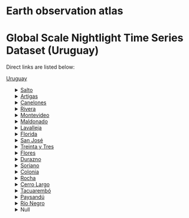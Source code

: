 # Earth observation atlas
 # Global Scale Nightlight Time Series Dataset (Uruguay)
Direct links are listed below:

<a href="https://eoatlas-nightlight.s3.amazonaws.com/eoatlas-monthly-nightlight-00176.csv">Uruguay</a>
<ul>
<details>
<summary><a href="https://eoatlas-nightlight.s3.amazonaws.com/eoatlas-monthly-nightlight-02997.csv">Salto</a></summary>
<ul>
<ol>
<li><a href="https://eoatlas-nightlight.s3.amazonaws.com/eoatlas-monthly-nightlight-47708.csv">Belén</a></li><li><a href="https://eoatlas-nightlight.s3.amazonaws.com/eoatlas-monthly-nightlight-47709.csv">Villa Constitución</a></li><li><a href="https://eoatlas-nightlight.s3.amazonaws.com/eoatlas-monthly-nightlight-47710.csv">San Antonio</a></li><li><a href="https://eoatlas-nightlight.s3.amazonaws.com/eoatlas-monthly-nightlight-47711.csv">Valentín</a></li><li><a href="https://eoatlas-nightlight.s3.amazonaws.com/eoatlas-monthly-nightlight-47712.csv">Colonia Lavalleja</a></li><li><a href="https://eoatlas-nightlight.s3.amazonaws.com/eoatlas-monthly-nightlight-47713.csv">Mataojo</a></li></ul>
</ol>
</details>
<details>
<summary><a href="https://eoatlas-nightlight.s3.amazonaws.com/eoatlas-monthly-nightlight-02998.csv">Artigas</a></summary>
<ul>
<ol>
<li><a href="https://eoatlas-nightlight.s3.amazonaws.com/eoatlas-monthly-nightlight-47610.csv">Bella Unión</a></li><li><a href="https://eoatlas-nightlight.s3.amazonaws.com/eoatlas-monthly-nightlight-47611.csv">Tomás Gomensoro</a></li><li><a href="https://eoatlas-nightlight.s3.amazonaws.com/eoatlas-monthly-nightlight-47612.csv">Baltasar Brum</a></li></ul>
</ol>
</details>
<details>
<summary><a href="https://eoatlas-nightlight.s3.amazonaws.com/eoatlas-monthly-nightlight-02999.csv">Canelones</a></summary>
<ul>
<ol>
<li><a href="https://eoatlas-nightlight.s3.amazonaws.com/eoatlas-monthly-nightlight-47613.csv">Paso Carrasco</a></li><li><a href="https://eoatlas-nightlight.s3.amazonaws.com/eoatlas-monthly-nightlight-47614.csv">Nicolich</a></li><li><a href="https://eoatlas-nightlight.s3.amazonaws.com/eoatlas-monthly-nightlight-47615.csv">Ciudad de la Costa</a></li><li><a href="https://eoatlas-nightlight.s3.amazonaws.com/eoatlas-monthly-nightlight-47616.csv">Salinas</a></li><li><a href="https://eoatlas-nightlight.s3.amazonaws.com/eoatlas-monthly-nightlight-47617.csv">Barros Blancos</a></li><li><a href="https://eoatlas-nightlight.s3.amazonaws.com/eoatlas-monthly-nightlight-47618.csv">Pando</a></li><li><a href="https://eoatlas-nightlight.s3.amazonaws.com/eoatlas-monthly-nightlight-47619.csv">Empalme Olmos</a></li><li><a href="https://eoatlas-nightlight.s3.amazonaws.com/eoatlas-monthly-nightlight-47620.csv">Atlántida</a></li><li><a href="https://eoatlas-nightlight.s3.amazonaws.com/eoatlas-monthly-nightlight-47621.csv">Parque del Plata</a></li><li><a href="https://eoatlas-nightlight.s3.amazonaws.com/eoatlas-monthly-nightlight-47622.csv">La Floresta</a></li><li><a href="https://eoatlas-nightlight.s3.amazonaws.com/eoatlas-monthly-nightlight-47623.csv">Soca</a></li><li><a href="https://eoatlas-nightlight.s3.amazonaws.com/eoatlas-monthly-nightlight-47624.csv">Montes</a></li><li><a href="https://eoatlas-nightlight.s3.amazonaws.com/eoatlas-monthly-nightlight-47625.csv">Migues</a></li><li><a href="https://eoatlas-nightlight.s3.amazonaws.com/eoatlas-monthly-nightlight-47626.csv">Tala</a></li><li><a href="https://eoatlas-nightlight.s3.amazonaws.com/eoatlas-monthly-nightlight-47627.csv">San Jacinto</a></li><li><a href="https://eoatlas-nightlight.s3.amazonaws.com/eoatlas-monthly-nightlight-47628.csv">Suárez</a></li><li><a href="https://eoatlas-nightlight.s3.amazonaws.com/eoatlas-monthly-nightlight-47629.csv">Toledo</a></li><li><a href="https://eoatlas-nightlight.s3.amazonaws.com/eoatlas-monthly-nightlight-47630.csv">Los Cerrillos</a></li><li><a href="https://eoatlas-nightlight.s3.amazonaws.com/eoatlas-monthly-nightlight-47631.csv">Aguas Corrientes</a></li><li><a href="https://eoatlas-nightlight.s3.amazonaws.com/eoatlas-monthly-nightlight-47632.csv">Santa Lucía</a></li><li><a href="https://eoatlas-nightlight.s3.amazonaws.com/eoatlas-monthly-nightlight-47633.csv">San Ramon</a></li><li><a href="https://eoatlas-nightlight.s3.amazonaws.com/eoatlas-monthly-nightlight-47634.csv">La Paz</a></li><li><a href="https://eoatlas-nightlight.s3.amazonaws.com/eoatlas-monthly-nightlight-47635.csv">Canelones</a></li><li><a href="https://eoatlas-nightlight.s3.amazonaws.com/eoatlas-monthly-nightlight-47636.csv">Sauce</a></li><li><a href="https://eoatlas-nightlight.s3.amazonaws.com/eoatlas-monthly-nightlight-47637.csv">Santa Rosa</a></li><li><a href="https://eoatlas-nightlight.s3.amazonaws.com/eoatlas-monthly-nightlight-47638.csv">San Antonio</a></li><li><a href="https://eoatlas-nightlight.s3.amazonaws.com/eoatlas-monthly-nightlight-47639.csv">San Bautista</a></li><li><a href="https://eoatlas-nightlight.s3.amazonaws.com/eoatlas-monthly-nightlight-47731.csv">Progreso</a></li><li><a href="https://eoatlas-nightlight.s3.amazonaws.com/eoatlas-monthly-nightlight-47732.csv">18 de Mayo</a></li><li><a href="https://eoatlas-nightlight.s3.amazonaws.com/eoatlas-monthly-nightlight-47733.csv">Las Piedras</a></li></ul>
</ol>
</details>
<details>
<summary><a href="https://eoatlas-nightlight.s3.amazonaws.com/eoatlas-monthly-nightlight-03000.csv">Rivera</a></summary>
<ul>
<ol>
<li><a href="https://eoatlas-nightlight.s3.amazonaws.com/eoatlas-monthly-nightlight-47701.csv">Tranqueras</a></li><li><a href="https://eoatlas-nightlight.s3.amazonaws.com/eoatlas-monthly-nightlight-47702.csv">Vichadero</a></li><li><a href="https://eoatlas-nightlight.s3.amazonaws.com/eoatlas-monthly-nightlight-47703.csv">Minas de Corrales</a></li></ul>
</ol>
</details>
<details>
<summary><a href="https://eoatlas-nightlight.s3.amazonaws.com/eoatlas-monthly-nightlight-03001.csv">Montevideo</a></summary>
<ul>
<ol>
<li><a href="https://eoatlas-nightlight.s3.amazonaws.com/eoatlas-monthly-nightlight-47683.csv">Municipality A</a></li><li><a href="https://eoatlas-nightlight.s3.amazonaws.com/eoatlas-monthly-nightlight-47684.csv">Municipality G</a></li><li><a href="https://eoatlas-nightlight.s3.amazonaws.com/eoatlas-monthly-nightlight-47685.csv">Municipality D</a></li><li><a href="https://eoatlas-nightlight.s3.amazonaws.com/eoatlas-monthly-nightlight-47686.csv">Municipality C</a></li><li><a href="https://eoatlas-nightlight.s3.amazonaws.com/eoatlas-monthly-nightlight-47687.csv">Municipality B</a></li><li><a href="https://eoatlas-nightlight.s3.amazonaws.com/eoatlas-monthly-nightlight-47688.csv">Municipality CH</a></li><li><a href="https://eoatlas-nightlight.s3.amazonaws.com/eoatlas-monthly-nightlight-47689.csv">Municipality E</a></li><li><a href="https://eoatlas-nightlight.s3.amazonaws.com/eoatlas-monthly-nightlight-47690.csv">Municipality F</a></li></ul>
</ol>
</details>
<details>
<summary><a href="https://eoatlas-nightlight.s3.amazonaws.com/eoatlas-monthly-nightlight-03002.csv">Maldonado</a></summary>
<ul>
<ol>
<li><a href="https://eoatlas-nightlight.s3.amazonaws.com/eoatlas-monthly-nightlight-47675.csv">Solís Grande</a></li><li><a href="https://eoatlas-nightlight.s3.amazonaws.com/eoatlas-monthly-nightlight-47676.csv">Piriápolis</a></li><li><a href="https://eoatlas-nightlight.s3.amazonaws.com/eoatlas-monthly-nightlight-47677.csv">Pan de Azúcar</a></li><li><a href="https://eoatlas-nightlight.s3.amazonaws.com/eoatlas-monthly-nightlight-47678.csv">Aiguá</a></li><li><a href="https://eoatlas-nightlight.s3.amazonaws.com/eoatlas-monthly-nightlight-47679.csv">Garzon</a></li><li><a href="https://eoatlas-nightlight.s3.amazonaws.com/eoatlas-monthly-nightlight-47680.csv">San Carlos</a></li><li><a href="https://eoatlas-nightlight.s3.amazonaws.com/eoatlas-monthly-nightlight-47681.csv">Punta del Este</a></li><li><a href="https://eoatlas-nightlight.s3.amazonaws.com/eoatlas-monthly-nightlight-47682.csv">Maldonado</a></li></ul>
</ol>
</details>
<details>
<summary><a href="https://eoatlas-nightlight.s3.amazonaws.com/eoatlas-monthly-nightlight-03003.csv">Lavalleja</a></summary>
<ul>
<ol>
<li><a href="https://eoatlas-nightlight.s3.amazonaws.com/eoatlas-monthly-nightlight-47671.csv">Solís de Mataojo</a></li><li><a href="https://eoatlas-nightlight.s3.amazonaws.com/eoatlas-monthly-nightlight-47672.csv">José Pedro Varela</a></li><li><a href="https://eoatlas-nightlight.s3.amazonaws.com/eoatlas-monthly-nightlight-47673.csv">José Batlle y Ordóñez</a></li><li><a href="https://eoatlas-nightlight.s3.amazonaws.com/eoatlas-monthly-nightlight-47674.csv">Mariscala</a></li></ul>
</ol>
</details>
<details>
<summary><a href="https://eoatlas-nightlight.s3.amazonaws.com/eoatlas-monthly-nightlight-03004.csv">Florida</a></summary>
<ul>
<ol>
<li><a href="https://eoatlas-nightlight.s3.amazonaws.com/eoatlas-monthly-nightlight-47668.csv">Sarandí Grande</a></li><li><a href="https://eoatlas-nightlight.s3.amazonaws.com/eoatlas-monthly-nightlight-47669.csv">Fray Marcos</a></li><li><a href="https://eoatlas-nightlight.s3.amazonaws.com/eoatlas-monthly-nightlight-47670.csv">Casupá</a></li></ul>
</ol>
</details>
<details>
<summary><a href="https://eoatlas-nightlight.s3.amazonaws.com/eoatlas-monthly-nightlight-03005.csv">San José</a></summary>
<ul>
<ol>
<li><a href="https://eoatlas-nightlight.s3.amazonaws.com/eoatlas-monthly-nightlight-47714.csv">Ecilda Paullier</a></li><li><a href="https://eoatlas-nightlight.s3.amazonaws.com/eoatlas-monthly-nightlight-47715.csv">Libertad</a></li><li><a href="https://eoatlas-nightlight.s3.amazonaws.com/eoatlas-monthly-nightlight-47716.csv">Ciudad del Plata</a></li><li><a href="https://eoatlas-nightlight.s3.amazonaws.com/eoatlas-monthly-nightlight-47717.csv">Rodríguez</a></li></ul>
</ol>
</details>
<details>
<summary><a href="https://eoatlas-nightlight.s3.amazonaws.com/eoatlas-monthly-nightlight-03006.csv">Treinta y Tres</a></summary>
<ul>
<ol>
<li><a href="https://eoatlas-nightlight.s3.amazonaws.com/eoatlas-monthly-nightlight-47725.csv">Cerro Chato</a></li><li><a href="https://eoatlas-nightlight.s3.amazonaws.com/eoatlas-monthly-nightlight-47726.csv">Santa Clara de Olimar</a></li><li><a href="https://eoatlas-nightlight.s3.amazonaws.com/eoatlas-monthly-nightlight-47727.csv">Villa Sara</a></li><li><a href="https://eoatlas-nightlight.s3.amazonaws.com/eoatlas-monthly-nightlight-47728.csv">Enrique Martínez</a></li><li><a href="https://eoatlas-nightlight.s3.amazonaws.com/eoatlas-monthly-nightlight-47729.csv">Vergara</a></li><li><a href="https://eoatlas-nightlight.s3.amazonaws.com/eoatlas-monthly-nightlight-47730.csv">Rincón</a></li></ul>
</ol>
</details>
<details>
<summary><a href="https://eoatlas-nightlight.s3.amazonaws.com/eoatlas-monthly-nightlight-03007.csv">Flores</a></summary>
<ul>
<ol>
</ul>
</ol>
</details>
<details>
<summary><a href="https://eoatlas-nightlight.s3.amazonaws.com/eoatlas-monthly-nightlight-03008.csv">Durazno</a></summary>
<ul>
<ol>
<li><a href="https://eoatlas-nightlight.s3.amazonaws.com/eoatlas-monthly-nightlight-47666.csv">Sarandí del Yí</a></li><li><a href="https://eoatlas-nightlight.s3.amazonaws.com/eoatlas-monthly-nightlight-47667.csv">Villa del Carmen</a></li></ul>
</ol>
</details>
<details>
<summary><a href="https://eoatlas-nightlight.s3.amazonaws.com/eoatlas-monthly-nightlight-03009.csv">Soriano</a></summary>
<ul>
<ol>
<li><a href="https://eoatlas-nightlight.s3.amazonaws.com/eoatlas-monthly-nightlight-47718.csv">Dolores</a></li><li><a href="https://eoatlas-nightlight.s3.amazonaws.com/eoatlas-monthly-nightlight-47719.csv">Cardona</a></li><li><a href="https://eoatlas-nightlight.s3.amazonaws.com/eoatlas-monthly-nightlight-47720.csv">José Enrique Rodó</a></li><li><a href="https://eoatlas-nightlight.s3.amazonaws.com/eoatlas-monthly-nightlight-47721.csv">Palmitas</a></li></ul>
</ol>
</details>
<details>
<summary><a href="https://eoatlas-nightlight.s3.amazonaws.com/eoatlas-monthly-nightlight-03010.csv">Colonia</a></summary>
<ul>
<ol>
<li><a href="https://eoatlas-nightlight.s3.amazonaws.com/eoatlas-monthly-nightlight-47655.csv">Nueva Palmira</a></li><li><a href="https://eoatlas-nightlight.s3.amazonaws.com/eoatlas-monthly-nightlight-47656.csv">Carmelo</a></li><li><a href="https://eoatlas-nightlight.s3.amazonaws.com/eoatlas-monthly-nightlight-47657.csv">Ombúes de Lavalle</a></li><li><a href="https://eoatlas-nightlight.s3.amazonaws.com/eoatlas-monthly-nightlight-47658.csv">Miguelete</a></li><li><a href="https://eoatlas-nightlight.s3.amazonaws.com/eoatlas-monthly-nightlight-47659.csv">Florencio Sánchez</a></li><li><a href="https://eoatlas-nightlight.s3.amazonaws.com/eoatlas-monthly-nightlight-47660.csv">Colonia Valdense</a></li><li><a href="https://eoatlas-nightlight.s3.amazonaws.com/eoatlas-monthly-nightlight-47661.csv">La Paz</a></li><li><a href="https://eoatlas-nightlight.s3.amazonaws.com/eoatlas-monthly-nightlight-47662.csv">Tarariras</a></li><li><a href="https://eoatlas-nightlight.s3.amazonaws.com/eoatlas-monthly-nightlight-47663.csv">Juan L. Lacaze</a></li><li><a href="https://eoatlas-nightlight.s3.amazonaws.com/eoatlas-monthly-nightlight-47664.csv">Rosario</a></li><li><a href="https://eoatlas-nightlight.s3.amazonaws.com/eoatlas-monthly-nightlight-47665.csv">Nueva Helvecia</a></li></ul>
</ol>
</details>
<details>
<summary><a href="https://eoatlas-nightlight.s3.amazonaws.com/eoatlas-monthly-nightlight-03011.csv">Rocha</a></summary>
<ul>
<ol>
<li><a href="https://eoatlas-nightlight.s3.amazonaws.com/eoatlas-monthly-nightlight-47704.csv">Lascano</a></li><li><a href="https://eoatlas-nightlight.s3.amazonaws.com/eoatlas-monthly-nightlight-47705.csv">La Paloma</a></li><li><a href="https://eoatlas-nightlight.s3.amazonaws.com/eoatlas-monthly-nightlight-47706.csv">Chuy</a></li><li><a href="https://eoatlas-nightlight.s3.amazonaws.com/eoatlas-monthly-nightlight-47707.csv">Castillos</a></li></ul>
</ol>
</details>
<details>
<summary><a href="https://eoatlas-nightlight.s3.amazonaws.com/eoatlas-monthly-nightlight-03012.csv">Cerro Largo</a></summary>
<ul>
<ol>
</ul>
</ol>
</details>
<details>
<summary><a href="https://eoatlas-nightlight.s3.amazonaws.com/eoatlas-monthly-nightlight-03013.csv">Tacuarembó</a></summary>
<ul>
<ol>
<li><a href="https://eoatlas-nightlight.s3.amazonaws.com/eoatlas-monthly-nightlight-47722.csv">Ansina</a></li><li><a href="https://eoatlas-nightlight.s3.amazonaws.com/eoatlas-monthly-nightlight-47723.csv">Paso de los Toros</a></li><li><a href="https://eoatlas-nightlight.s3.amazonaws.com/eoatlas-monthly-nightlight-47724.csv">San Gregorio de Polanco</a></li></ul>
</ol>
</details>
<details>
<summary><a href="https://eoatlas-nightlight.s3.amazonaws.com/eoatlas-monthly-nightlight-03014.csv">Paysandú</a></summary>
<ul>
<ol>
<li><a href="https://eoatlas-nightlight.s3.amazonaws.com/eoatlas-monthly-nightlight-47691.csv">Tambores</a></li><li><a href="https://eoatlas-nightlight.s3.amazonaws.com/eoatlas-monthly-nightlight-47692.csv">Guichón</a></li><li><a href="https://eoatlas-nightlight.s3.amazonaws.com/eoatlas-monthly-nightlight-47693.csv">Piedras Coloradas</a></li><li><a href="https://eoatlas-nightlight.s3.amazonaws.com/eoatlas-monthly-nightlight-47694.csv">Porvenir</a></li><li><a href="https://eoatlas-nightlight.s3.amazonaws.com/eoatlas-monthly-nightlight-47695.csv">Lorenzo Geyres</a></li><li><a href="https://eoatlas-nightlight.s3.amazonaws.com/eoatlas-monthly-nightlight-47696.csv">Quebracho</a></li><li><a href="https://eoatlas-nightlight.s3.amazonaws.com/eoatlas-monthly-nightlight-47697.csv">Chapicuy</a></li></ul>
</ol>
</details>
<details>
<summary><a href="https://eoatlas-nightlight.s3.amazonaws.com/eoatlas-monthly-nightlight-03015.csv">Río Negro</a></summary>
<ul>
<ol>
<li><a href="https://eoatlas-nightlight.s3.amazonaws.com/eoatlas-monthly-nightlight-47698.csv">Nuevo Berlín</a></li><li><a href="https://eoatlas-nightlight.s3.amazonaws.com/eoatlas-monthly-nightlight-47699.csv">San Javier</a></li><li><a href="https://eoatlas-nightlight.s3.amazonaws.com/eoatlas-monthly-nightlight-47700.csv">Young</a></li></ul>
</ol>
</details>
<details>
<summary>Null</summary>
<ul>
<ol>
<li><a href="https://eoatlas-nightlight.s3.amazonaws.com/eoatlas-monthly-nightlight-47640.csv">Río Branco</a></li><li><a href="https://eoatlas-nightlight.s3.amazonaws.com/eoatlas-monthly-nightlight-47641.csv">Plácido Rosas</a></li><li><a href="https://eoatlas-nightlight.s3.amazonaws.com/eoatlas-monthly-nightlight-47642.csv">Las Cañas</a></li><li><a href="https://eoatlas-nightlight.s3.amazonaws.com/eoatlas-monthly-nightlight-47643.csv">Centurión</a></li><li><a href="https://eoatlas-nightlight.s3.amazonaws.com/eoatlas-monthly-nightlight-47644.csv">Aceguá</a></li><li><a href="https://eoatlas-nightlight.s3.amazonaws.com/eoatlas-monthly-nightlight-47645.csv">Arévalo</a></li><li><a href="https://eoatlas-nightlight.s3.amazonaws.com/eoatlas-monthly-nightlight-47646.csv">Tupambaé</a></li><li><a href="https://eoatlas-nightlight.s3.amazonaws.com/eoatlas-monthly-nightlight-47647.csv">Quebracho</a></li><li><a href="https://eoatlas-nightlight.s3.amazonaws.com/eoatlas-monthly-nightlight-47648.csv">Tres Islas</a></li><li><a href="https://eoatlas-nightlight.s3.amazonaws.com/eoatlas-monthly-nightlight-47649.csv">Cerro de las Cuentas</a></li><li><a href="https://eoatlas-nightlight.s3.amazonaws.com/eoatlas-monthly-nightlight-47650.csv">Fraile Muerto</a></li><li><a href="https://eoatlas-nightlight.s3.amazonaws.com/eoatlas-monthly-nightlight-47651.csv">Ramón Trigo</a></li><li><a href="https://eoatlas-nightlight.s3.amazonaws.com/eoatlas-monthly-nightlight-47652.csv">Arbolito</a></li><li><a href="https://eoatlas-nightlight.s3.amazonaws.com/eoatlas-monthly-nightlight-47653.csv">Bañado de Medina</a></li><li><a href="https://eoatlas-nightlight.s3.amazonaws.com/eoatlas-monthly-nightlight-47654.csv">Isidoro Noblía</a></li></ul>
</ol>
</details>
